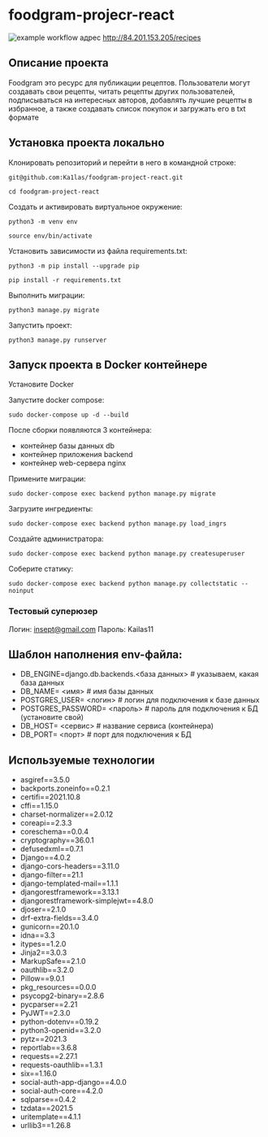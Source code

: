 # foodgram-projecr-react
![example workflow](https://github.com/Ka1las/foodgram-project-react/actions/workflows/foodgram_workflow.yml/badge.svg) адрес http://84.201.153.205/recipes
## Описание проекта
Foodgram это ресурс для публикации рецептов.
Пользователи могут создавать свои рецепты, читать рецепты других пользователей, подписываться на интересных авторов, добавлять лучшие рецепты в избранное, а также создавать список покупок и загружать его в txt формате

## Установка проекта локально

Клонировать репозиторий и перейти в него в командной строке:

```
git@github.com:Ka1las/foodgram-project-react.git
```

```
cd foodgram-project-react
```

Cоздать и активировать виртуальное окружение:

```
python3 -m venv env
```

```
source env/bin/activate
```

Установить зависимости из файла requirements.txt:

```
python3 -m pip install --upgrade pip
```

```
pip install -r requirements.txt
```

Выполнить миграции:

```
python3 manage.py migrate
```

Запустить проект:

```
python3 manage.py runserver
```
## Запуск проекта в Docker контейнере

Установите Docker

Запустите docker compose:
```
sudo docker-compose up -d --build
```
После сборки появляются 3 контейнера:
 - контейнер базы данных db
 - контейнер приложения backend
 - контейнер web-сервера nginx

Примените миграции:

```
sudo docker-compose exec backend python manage.py migrate
```

Загрузите ингредиенты:

```
sudo docker-compose exec backend python manage.py load_ingrs
```

Создайте администратора:

```
sudo docker-compose exec backend python manage.py createsuperuser
```

Соберите статику:

```
sudo docker-compose exec backend python manage.py collectstatic --noinput
```

### Тестовый суперюзер
Логин: insept@gmail.com
Пароль: Kailas11

## Шаблон наполнения env-файла:

- DB_ENGINE=django.db.backends.<база данных> # указываем, какая база данных
- DB_NAME= <имя> # имя базы данных
- POSTGRES_USER= <логин> # логин для подключения к базе данных
- POSTGRES_PASSWORD= <пароль> # пароль для подключения к БД (установите свой)
- DB_HOST= <сервис> # название сервиса (контейнера)
- DB_PORT= <порт> # порт для подключения к БД 


## Используемые технологии
- asgiref==3.5.0
- backports.zoneinfo==0.2.1
- certifi==2021.10.8
- cffi==1.15.0
- charset-normalizer==2.0.12
- coreapi==2.3.3
- coreschema==0.0.4
- cryptography==36.0.1
- defusedxml==0.7.1
- Django==4.0.2
- django-cors-headers==3.11.0
- django-filter==21.1
- django-templated-mail==1.1.1
- djangorestframework==3.13.1
- djangorestframework-simplejwt==4.8.0
- djoser==2.1.0
- drf-extra-fields==3.4.0
- gunicorn==20.1.0
- idna==3.3
- itypes==1.2.0
- Jinja2==3.0.3
- MarkupSafe==2.1.0
- oauthlib==3.2.0
- Pillow==9.0.1
- pkg_resources==0.0.0
- psycopg2-binary==2.8.6
- pycparser==2.21
- PyJWT==2.3.0
- python-dotenv==0.19.2
- python3-openid==3.2.0
- pytz==2021.3
- reportlab==3.6.8
- requests==2.27.1
- requests-oauthlib==1.3.1
- six==1.16.0
- social-auth-app-django==4.0.0
- social-auth-core==4.2.0
- sqlparse==0.4.2
- tzdata==2021.5
- uritemplate==4.1.1
- urllib3==1.26.8